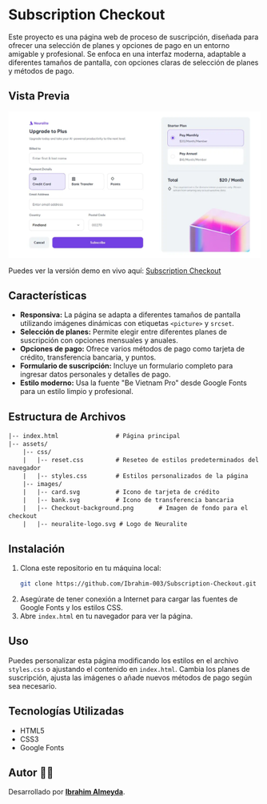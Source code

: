 # Subscription Checkout

Este proyecto es una página web de proceso de suscripción, diseñada para ofrecer una selección de planes y opciones de pago en un entorno amigable y profesional. Se enfoca en una interfaz moderna, adaptable a diferentes tamaños de pantalla, con opciones claras de selección de planes y métodos de pago.

## Vista Previa

![Captura del Proyecto](./src/assets/images/desktop-preview.webp)

Puedes ver la versión demo en vivo aquí: [Subscription Checkout](https://ibrahim-003.github.io/Subscription-Checkout/)

## Características

- **Responsiva:** La página se adapta a diferentes tamaños de pantalla utilizando imágenes dinámicas con etiquetas `<picture>` y `srcset`.
- **Selección de planes:** Permite elegir entre diferentes planes de suscripción con opciones mensuales y anuales.
- **Opciones de pago:** Ofrece varios métodos de pago como tarjeta de crédito, transferencia bancaria, y puntos.
- **Formulario de suscripción:** Incluye un formulario completo para ingresar datos personales y detalles de pago.
- **Estilo moderno:** Usa la fuente "Be Vietnam Pro" desde Google Fonts para un estilo limpio y profesional.

## Estructura de Archivos

```
|-- index.html                # Página principal
|-- assets/
    |-- css/
    |   |-- reset.css         # Reseteo de estilos predeterminados del navegador
    |   |-- styles.css        # Estilos personalizados de la página
    |-- images/
    |   |-- card.svg          # Icono de tarjeta de crédito
    |   |-- bank.svg          # Icono de transferencia bancaria
    |   |-- Checkout-background.png       # Imagen de fondo para el checkout
    |   |-- neuralite-logo.svg # Logo de Neuralite
```

## Instalación

1. Clona este repositorio en tu máquina local:
   ```bash
   git clone https://github.com/Ibrahim-003/Subscription-Checkout.git
   ```
2. Asegúrate de tener conexión a Internet para cargar las fuentes de Google Fonts y los estilos CSS.
3. Abre `index.html` en tu navegador para ver la página.

## Uso

Puedes personalizar esta página modificando los estilos en el archivo `styles.css` o ajustando el contenido en `index.html`. Cambia los planes de suscripción, ajusta las imágenes o añade nuevos métodos de pago según sea necesario.

## Tecnologías Utilizadas

- HTML5
- CSS3
- Google Fonts

## Autor 👨‍💻
Desarrollado por **[Ibrahim Almeyda](https://github.com/Ibrahim-003)**.
